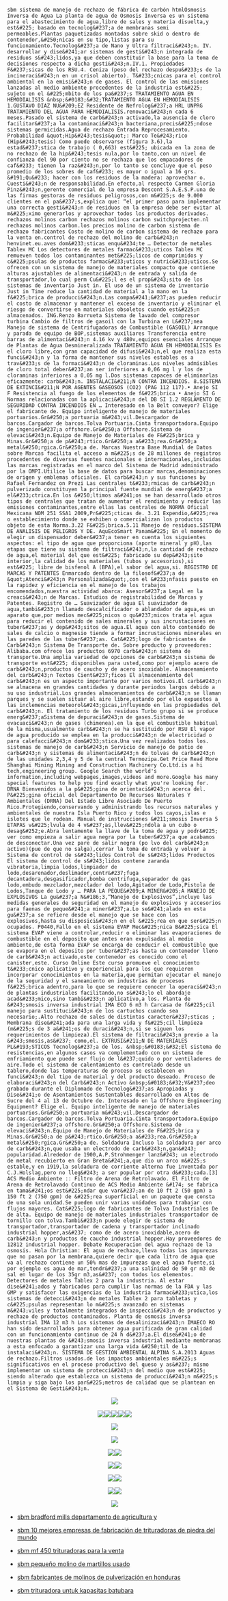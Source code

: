 
```
sbm sistema de manejo de rechazo de fábrica de carbón htmlOsmosis Inversa de Agua La planta de agua de Osmosis Inversa es un sistema para el abastecimiento de agua,libre de sales y materia disuelta,y est&#225; basado en tecnolog&#237;a de membranas semi permeables.Plantas paquetizadas montadas sobre skid o dentro de contenedor,&#250;nicas en su tipo,listas para su funcionamiento.Tecnolog&#237;a de Nano y Ultra filtraci&#243;n. IV. desarrollar y dise&#241;ar sistemas de gesti&#243;n integrada de residuos s&#243;lidos,ya que deben constituir la base para la toma de decisiones respecto a dicha gesti&#243;n.IV.1. Propiedades F&#237;sicas de los RSU.4. Ceniza (peso del rechazo despu&#233;s de la incineraci&#243;n en un crisol abierto). T&#233;cnicas para el control ambiental en la emisi&#243;n de gases. El control de las emisiones lanzadas al medio ambiente procedentes de la industria est&#225; sujeto en el &#225;mbito de los pa&#237;s TRATAMIENTO AGUA EN HEMODIALISIS &nbsp;&#0183;&#32;TRATAMIENTO AGUA EN HEMODIALISIS 1.GUSTAVO DIAZ NU&#209;EZ Residente de Nefrolog&#237;a HRL UNPRG TRATAMIENTO DEL AGUA PARA HEMODIALISIS.renovaci&#243;n cada 6 meses.Pasado el sistema de carb&#243;n activado,la ausencia de cloro facilitar&#237;a la contaminaci&#243;n bacteriana,precis&#225;ndose sistemas germicidas.Agua de rechazo Entrada Reprocesamiento. Probabilidad &quot;Hip&#243;tesis&quot;: Marco Te&#243;rico (Hip&#243;tesis) Como puede observarse (figura 3.6),la estad&#237;stica de trabajo ( 0,663) est&#225; ubicada en la zona de no rechazo de la hip&#243;tesis nula,por lo tanto,con un nivel de confianza del 90 por ciento no se rechaza que los empacadores de caf&#233; tienen la raz&#243;n,por lo tanto se concluye que el peso promedio de los sobres de caf&#233; es mayor o igual a 16 grs. &#191;Qu&#233; hacer con los residuos de la madera: aprovechar o. Cuesti&#243;n de responsabilidad.En efecto,al respecto Carmen Gloria Pinz&#243;n,gerente comercial de la empresa Descont S.A.E.S.P.una de las firmas gestoras de residuos peligrosos,con m&#225;s de 9.000 clientes en el pa&#237;s,explica que: “el primer paso para implementar una correcta gesti&#243;n de residuos en la empresa debe ser evitar al m&#225;ximo generarlos y aprovechar todos los productos derivados. rechazos molinos carbon rechazos molinos carbon switchprojecten.nl rechazos molinos carbon.los precios molino de carbon sistema de rechazo fabricantes Costo de molino de carbon sistema de rechazo para la venta en.control de rechazo del molino de carb&#243;n henvinet.eu.aves dom&#233;sticas enqu&#234;te … Detector de metales Tablex MC Los detectores de metales farmac&#233;uticos Tablex MC remueven todos los contaminantes met&#225;licos de comprimidos y c&#225;psulas de productos farmac&#233;uticos y nutric&#233;uticos.Se ofrecen con un sistema de manejo de materiales compacto que contiene alturas ajustables de alimentaci&#243;n de entrada y salida de transportador,lo cual perm Cu&#225;l es el prop&#243;sito de los sistemas de inventario Just in. El uso de un sistema de inventario Just in Time reduce la cantidad de material a la mano en la f&#225;brica de producci&#243;n.Las compa&#241;&#237;as pueden reducir el costo de almacenar y mantener el exceso de inventario y eliminar el riesgo de convertirse en materiales obsoletos cuando est&#225;n almacenados. ING.Renzo Barrueta Sistema de lavado del compresor turbina Cambio de filtros de gasoil con la Turbina en L&#237;nea Manejo de sistema de Centrifugadoras de Combustible (GASOIL) Arranque y parada de equipo de BOP,sistemas auxiliares Transferencia entre barras de alimentaci&#243;n 4.16 kv y 480v,equipos esenciales Arranque de Plantas de Agua Desmineralizada TRATAMIENTO AGUA EN HEMODIALISIS Es el cloro libre,con gran capacidad de difusi&#243;n,el que realiza esta funci&#243;n y la forma de mantener sus niveles estables es a trav&#233;s de la formaci&#243;n de cloraminas.Los niveles admisibles de cloro total deber&#237;an ser inferiores a 0,06 mg l y los de cloraminas inferiores a 0,05 mg l.Dos sistemas capaces de eliminarlas eficazmente: carb&#243;n. INSTALACI&#211;N CONTRA INCENDIOS. 8.SISTEMA DE EXTINCI&#211;N POR AGENTES GASEOSOS (CO2) (PAG 112 117).• Anejo SI F Resistencia al fuego de los elementos de f&#225;brica • Anejo SI G Normas relacionadas con la aplicaci&#243;n del DB SI 1.2 REGLAMENTO DE SEGURIDAD CONTRA INCENDIOS EN … Interesado en la Belt conveyor? Elige el fabricante de. Equipo inteligente de manejo de materiales portuarios.Gr&#250;a portuaria m&#243;vil.Descargador de barcos.Cargador de barcos.Tolva Portuaria.Cinta transportadora.Equipo de ingenier&#237;a offshore.Gr&#250;a Offshore.Sistema de elevaci&#243;n.Equipo de Manejo de Materiales de F&#225;brica y Minas.Gr&#250;a de p&#243;rtico.Gr&#250;a a&#233;rea.Gr&#250;a metal&#250;rgica.Gr&#250;a de. Marcas Nuestra Base Mundial de Datos sobre Marcas facilita el acceso a m&#225;s de 28 millones de registros procedentes de diversas fuentes nacionales e internacionales,incluidas las marcas registradas en el marco del Sistema de Madrid administrado por la OMPI.Utilice la base de datos para buscar marcas,denominaciones de origen y emblemas oficiales. El carb&#243;n y sus funciones by Rafael Fernandez on Prezi Las centrales t&#233;rmicas de carb&#243;n pulverizado constituyen la principal fuente mundial de energ&#237;a el&#233;ctrica.En los &#250;ltimos a&#241;os se han desarrollado otros tipos de centrales que tratan de aumentar el rendimiento y reducir las emisiones contaminantes,entre ellas las centrales de NORMA Oficial Mexicana NOM 251 SSA1 2009,Pr&#225;cticas de. 3.21 Expendio,&#225;rea o establecimiento donde se exhiben o comercializan los productos objeto de esta Norma.3.22 F&#225;brica.5.11 Manejo de residuos.SISTEMA DE ANALISIS DE PELIGROS Y DE. AquEcoSmart Panam&#225; En el momento de elegir un dispensador deber&#237;a tener en cuenta los siguientes aspectos: el tipo de agua que proporciona (aporte mineral y pH),las etapas que tiene su sistema de filtraci&#243;n,la cantidad de rechazo de agua,el material del que est&#225; fabricado su dep&#243;sito interior,la calidad de los materiales (tubos y accesorios),si est&#225; libre de bisfenol A (BPA),el sabor del agua,si. REGISTRO DE MARCAS Y PATENTES Enmarcado dentro de la filosof&#237;a de &quot;Atenci&#243;n Personalizada&quot;,con el &#233;nfasis puesto en la rapidez y eficiencia en el manejo de los trabajos encomendados,nuestra actividad abarca: Asesor&#237;a Legal en la creaci&#243;n de Marcas. Estudios de registrabilidad de Marcas y Patentes. Registro de … Suavizador de agua El suavizador de agua,tambi&#233;n llamado descalcificador o ablandador de agua,es un aparato que,por medios mec&#225;nicos o qu&#237;micos trata el agua para reducir el contenido de sales minerales y sus incrustaciones en tuber&#237;as y dep&#243;sitos de agua.El agua con alto contenido de sales de calcio o magnesio tiende a formar incrustaciones minerales en las paredes de las tuber&#237;as. Cat&#225;logo de fabricantes de Carb&#243;n Sistema De Transporte de. Sobre producto y proveedores: Alibaba.com ofrece los productos 6970 carb&#243;n sistema de transporte.Una amplia variedad de opciones de carb&#243;n sistema de transporte est&#225; disponibles para usted,como por ejemplo acero de carb&#243;n,productos de caucho y de acero inoxidable. Almacenamiento del carb&#243;n Textos Cient&#237;ficos El almacenamiento del carb&#243;n es un aspecto importante por varios motivos.El carb&#243;n se almacena en grandes cantidades y durante periodos largos debido a su uso industrial.Los grandes almacenamientos de carb&#243;n se llaman parques y se suelen situar al aire libre,estando por ello expuestos a las inclemencias meteorol&#243;gicas,influyendo en las propiedades del carb&#243;n. El tratamiento de los residuos Turbo grupo si se produce energ&#237;aSistema de depuraci&#243;n de gases.Sistema de evacuaci&#243;n de gases (chimenea).en la que el combustible habitual de la misma,usualmente carb&#243;n se ha sustituido por RSU El vapor de agua producido se emplea en la producci&#243;n de electricidad o para calefacci&#243;n dom&#233;stica.Una vez realizados todos los. sistemas de manejo de carb&#243;n Servicio de manejo de patio de carb&#243;n y sistemas de alimentaci&#243;n de tolvas de carb&#243;n de las unidades 2,3,4 y 5 de la central Termozipa.Get Price Read More Shanghai Mining Mining and Construction Machinery Co.Ltd.is a hi tech,engineering group. Google Search the world's information,including webpages,images,videos and more.Google has many special features to help you find exactly what you're looking for. DRNA Bienvenidos a la p&#225;gina de orientaci&#243;n acerca del. P&#225;gina oficial del Departamento De Recursos Naturales Y Ambientales (DRNA) Del Estado Libre Asociado De Puerto Rico.Protegiendo,conservando y administrando los recursos naturales y ambientales de nuestra Isla Puerto Rico y todos los cayos,islas e islotes que le rodean. Manual de instrucciones &#211;smosis Inversa 5 ETAPAS v&#225;lvula de 4 v&#237;as,llev&#225;ndola a un cubo o desag&#252;e.Abra lentamente la llave de la toma de agua y podr&#225; ver como empieza a salir agua negra por la tuber&#237;a que acabamos de desconectar.Una vez pare de salir negra (po lvo del carb&#243;n activo)(pue de que no salga),cerrar la toma de entrada y volver a Sistema de control de s&#243;lidos Control de s&#243;lidos Productos El sistema de control de s&#243;lidos contene zaranda vibratoria,limpia lodos,limpiador de lodo,desarenador,deslimador,centr&#237;fuga decantadora,desgasificador,bomba centrifuga,separador de gas lodo,embudo mezclador,mezclador del lodo,Agitador de Lodo,Pistola de Lodos,Tanque de Lodo y … PARA LA PEQUE&#209;A MINER&#205;A MANEJO DE EXPLOSIVOS La gu&#237;a N&#186;3,“Manejo de Explosivos”,incluye las medidas generales de seguridad en el manejo de explosivos y accesorios para faenas de peque&#241;a miner&#237;a.Lo se&#241;alado en esta gu&#237;a se refiere desde el manejo que se hace con los explosivos,hasta su disposici&#243;n en el &#225;rea en que ser&#225;n ocupados. P0440,Fallo en el sistema EVAP Mec&#225;nica B&#225;sica El sistema EVAP viene a controlar,reducir o eliminar las evaporaciones de combustible en el deposito que antes eran expulsadas al medio ambiente,de esta forma EVAP se encarga de conducir el combustible que se evapora en el deposito por tuber&#237;as hasta un contenedor lleno de carb&#243;n activado,este contenedor es conocido como el canister,este. Curso Online Este curso promueve el conocimiento t&#233;cnico aplicativo y experiencial para los que requieren incorporar conocimientos en la materia,que permitan ejecutar el manejo de la seguridad y el saneamiento en industrias de procesos f&#225;brica adentro,para lo que se requiere conocer la operaci&#243;n de plantas industriales facilitando,no s&#243;lo el abordaje acad&#233;mico,sino tambi&#233;n aplicativo,a los. Planta de &#243;smosis inversa industrial IMA ECO 6 m3 h Carcasa de f&#225;cil manejo para sustituci&#243;n de los cartuchos cuando sea necesario;.Alto rechazo de sales de distintas caracter&#237;sticas ; Membrana dise&#241;ada para una larga vida y f&#225;cil limpieza (m&#225;s de 3 a&#241;os de duraci&#243;n,si se siguen los requerimientos de limpieza).El sistema de filtraci&#243;n previo a la &#243;smosis,as&#237; como,el. EXTRUSI&#211;N DE MATERIALES PL&#193;STICOS Tecnolog&#237;a de los. &nbsp;&#0183;&#32;El sistema de resistencias,en algunos casos va complementado con un sistema de enfriamiento que puede ser flujo de l&#237;quido o por ventiladores de aire.Todo el sistema de calentamiento es controlado desde un tablero,donde las temperaturas de proceso se establecen en funci&#243;n del tipo de material y del producto deseado. Proceso de elaboraci&#243;n del Carb&#243;n Activo &nbsp;&#0183;&#32;V&#237;deo grabado durante el Diplomado de Tecnolog&#237;as Apropiadas y Dise&#241;o de Asentamientos Sustentables desarrollado en Altos de Sucre del 4 al 13 de Octubre de. Interesado en la Offshore Engineering Equipment? Elige el. Equipo inteligente de manejo de materiales portuarios.Gr&#250;a portuaria m&#243;vil.Descargador de barcos.Cargador de barcos.Tolva Portuaria.Cinta transportadora.Equipo de ingenier&#237;a offshore.Gr&#250;a Offshore.Sistema de elevaci&#243;n.Equipo de Manejo de Materiales de F&#225;brica y Minas.Gr&#250;a de p&#243;rtico.Gr&#250;a a&#233;rea.Gr&#250;a metal&#250;rgica.Gr&#250;a de. Soldadura Incluso la soldadura por arco de carb&#243;n,que usaba un electrodo de carb&#243;n,gan&#243; popularidad.Alrededor de 1900,A.P.Strohmenger lanz&#243; un electrodo de metal recubierto en Gran Breta&#241;a,que dio un arco m&#225;s estable,y en 1919,la soldadura de corriente alterna fue inventada por C.J.Holslag,pero no lleg&#243; a ser popular por otra d&#233;cada.[3] ACS Medio Ambiente :: Filtro de Arena de Retrolavado. El Filtro de Arena de Retrolavado Continuo de ACS Medio Ambiente &#174; se fabrica en tama&#241;os est&#225;ndar que var&#237;an de 10 ft 2 (50 gpm) a 150 ft 2 (750 gpm) de &#225;rea superficial en un paquete que consta de una sola unidad.Se pueden unir varias unidades para trabajar con flujos mayores. Cat&#225;logo de fabricantes de Tolva Industriales De de alta. Equipo de manejo de materiales industriales transportador de tornillo con tolva.Tambi&#233;n puede elegir de sistema de transportador,transportador de cadena y transportador inclinado industrial hopper,as&#237; como de de acero inoxidable,acero de carb&#243;n y productos de caucho industrial hopper.Hay proveedores de 12812 industrial hopper. Debate Recuperacion del agua rechazo de la osmosis. Hola Christian: El agua de rechazo,lleva todas las impurezas que no pasan por la membrana,quiere decir que cada litro de agua que va al rechazo contiene un 50% mas de impurezas que el agua fuente,si por ejemplo es agua de mar,tendr&#237;a una salinidad de 50 gr m3 de sal en lugar de los 35gr m3,as&#237; con todos los elementos. Detectores de metales Tablex 2 para la industria. Al estar dise&#241;ados y fabricados para cumplir las normas de la FDA y las GMP y satisfacer las exigencias de la industria farmac&#233;utica,los sistemas de detecci&#243;n de metales Tablex 2 para tabletas y c&#225;psulas representan lo m&#225;s avanzado en sistemas m&#243;viles y totalmente integrados de inspecci&#243;n de productos y rechazo de productos contaminados. Planta de osmosis inversa industrial IMA 12 m3 h Los sistemas de desalinizaci&#243;n IMAECO RO han sido desarrollados para obtener agua purificada de gran calidad con un funcionamiento continuo de 24 h d&#237;a.El dise&#241;o de nuestras plantas de &#243;smosis inversa industrial mediante membranas a esta enfocado a garantizar una larga vida &#250;til de la instalaci&#243;n. SISTEMA DE GESTION AMBIENTAL ALPINA S.A.2013 Aguas de rechazo.Filtros usados.de los impactos ambientales m&#225;s significativos en el proceso productivo del queso y as&#237; mismo implementar un sistema de protecci&#243;n del medio que est&#225; siendo alterado que establezca un sistema de producci&#243;n m&#225;s limpia y siga bajo los par&#225;metros de calidad que se plantean en el Sistema de Gesti&#243;n. 
```

<div align="center">

<a href="https://es-crusher.shibang-china.com/github&k=sbm+sistema+de+manejo+de+rechazo+de+f%C3%A1brica+de+carb%C3%B3n+html"><img src="https://static.shibang-china.com/es/crusher/logo.jpg"></a>

<a href="https://es-crusher.shibang-china.com/github&k=sbm+sistema+de+manejo+de+rechazo+de+f%C3%A1brica+de+carb%C3%B3n+html"><img src="https://static.shibang-china.com/es/crusher/index.jpg"></a><a href="https://es-crusher.shibang-china.com/material.htmlgithub&k=sbm+sistema+de+manejo+de+rechazo+de+f%C3%A1brica+de+carb%C3%B3n+html"><img src="https://static.shibang-china.com/es/crusher/material.jpg"></a><a href="https://es-crusher.shibang-china.com/application.htmlgithub&k=sbm+sistema+de+manejo+de+rechazo+de+f%C3%A1brica+de+carb%C3%B3n+html"><img src="https://static.shibang-china.com/es/crusher/application.jpg"></a><a href="https://es-crusher.shibang-china.com/aboutus.htmlgithub&k=sbm+sistema+de+manejo+de+rechazo+de+f%C3%A1brica+de+carb%C3%B3n+html"><img src="https://static.shibang-china.com/es/crusher/aboutus.jpg"></a><a href="https://es-crusher.shibang-china.com/contact.htmlgithub&k=sbm+sistema+de+manejo+de+rechazo+de+f%C3%A1brica+de+carb%C3%B3n+html"><img src="https://static.shibang-china.com/es/crusher/contact.jpg"></a>

<a href="https://es-crusher.shibang-china.com/github&k=sbm+sistema+de+manejo+de+rechazo+de+f%C3%A1brica+de+carb%C3%B3n+html"><img src="https://static.shibang-china.com/es/crusher/banner.jpg"></a>

<a href="https://swt.shibang-china.com/github&k=sbm+sistema+de+manejo+de+rechazo+de+f%C3%A1brica+de+carb%C3%B3n+html"><img src="https://static.shibang-china.com/es/crusher/text.jpg"></a>

<a href="https://swt.shibang-china.com/github&k=sbm+sistema+de+manejo+de+rechazo+de+f%C3%A1brica+de+carb%C3%B3n+html"><img src="https://static.shibang-china.com/es/crusher/chat.jpg"></a><a href="https://es-crusher.shibang-china.com/contact.htmlgithub&k=sbm+sistema+de+manejo+de+rechazo+de+f%C3%A1brica+de+carb%C3%B3n+html"><img src="https://static.shibang-china.com/es/crusher/message.jpg"></a>

<a href="https://es-crusher.shibang-china.com/products/pe.htmlgithub&k=sbm+sistema+de+manejo+de+rechazo+de+f%C3%A1brica+de+carb%C3%B3n+html"><img src="https://static.shibang-china.com/es/crusher/pe.jpg"></a><a href="https://es-crusher.shibang-china.com/products/pf.htmlgithub&k=sbm+sistema+de+manejo+de+rechazo+de+f%C3%A1brica+de+carb%C3%B3n+html"><img src="https://static.shibang-china.com/es/crusher/pf.jpg"></a>

<a href="https://es-crusher.shibang-china.com/products/hpt.htmlgithub&k=sbm+sistema+de+manejo+de+rechazo+de+f%C3%A1brica+de+carb%C3%B3n+html"><img src="https://static.shibang-china.com/es/crusher/hpt.jpg"></a><a href="https://es-crusher.shibang-china.com/products/vsi.htmlgithub&k=sbm+sistema+de+manejo+de+rechazo+de+f%C3%A1brica+de+carb%C3%B3n+html"><img src="https://static.shibang-china.com/es/crusher/vsi.jpg"></a>

<a href="https://es-crusher.shibang-china.com/products/klv.htmlgithub&k=sbm+sistema+de+manejo+de+rechazo+de+f%C3%A1brica+de+carb%C3%B3n+html"><img src="https://static.shibang-china.com/es/crusher/klv.jpg"></a><a href="https://es-crusher.shibang-china.com/products/portable.htmlgithub&k=sbm+sistema+de+manejo+de+rechazo+de+f%C3%A1brica+de+carb%C3%B3n+html"><img src="https://static.shibang-china.com/es/crusher/portable.jpg"></a>

<a href="https://swt.shibang-china.com/github&k=sbm+sistema+de+manejo+de+rechazo+de+f%C3%A1brica+de+carb%C3%B3n+html"><img src="https://static.shibang-china.com/es/crusher/case.jpg"></a>

</div>


* [sbm bradford mills departamento de agricultura y](sbm%20bradford%20mills%20departamento%20de%20agricultura%20y.md)

* [sbm 10 mejores empresas de fabricación de trituradoras de piedra del mundo](sbm%2010%20mejores%20empresas%20de%20fabricaci%C3%B3n%20de%20trituradoras%20de%20piedra%20del%20mundo.md)

* [sbm mf 450 trituradoras para la venta](sbm%20mf%20450%20trituradoras%20para%20la%20venta.md)

* [sbm pequeño molino de martillos usado](sbm%20peque%C3%B1o%20molino%20de%20martillos%20usado.md)

* [sbm fabricantes de molinos de pulverización en honduras](sbm%20fabricantes%20de%20molinos%20de%20pulverizaci%C3%B3n%20en%20honduras.md)

* [sbm trituradora untuk kapasitas batubara](sbm%20trituradora%20untuk%20kapasitas%20batubara.md)